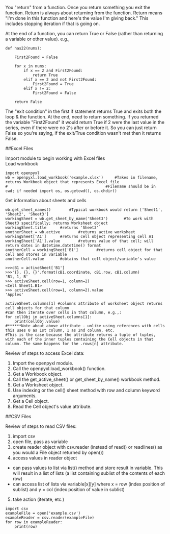 You "return" from a function. Once you return something you exit the function.
Return is always about returning from the function.
Return means "I'm done in this function and here's the value I'm giving back."
This includes stopping iteration if that is going on.

At the end of a function, you can return True or False (rather than returning a variable or other value).
e.g.,
```
def has22(nums):
    
    First2Found = False
    
    for x in nums:
        if x == 2 and First2Found:
            return True
        elif x == 2 and not First2Found:
            First2Found = True
        elif x != 2:
            First2Found = False
    
    return False
```
The "exit condition" in the first if statement returns True and exits both the loop & the function.
At the end, need to return something. If you returned the variable "First2Found" it would return True if 2 were the last value in the series, even if there were no 2's after or before it.
So you can just return False so you're saying, if the exit/True condition wasn't met then it returns False.

##Excel Files

Import module to begin working with Excel files  
Load workbook

```
import openpyxl
wb = openpyxl.load_workbook('example.xlsx')     #Takes in filename, returns Workbook object that represents Excel file
#                                           #Filename should be in cwd; if needed import os, os.getcwd(), os.chdir()
```
Get information about sheets and cells
```
wb.get_sheet_names()        #Typical workbook would return ['Sheet1', 'Sheet2', 'Sheet3']
workingSheet = wb.get_sheet_by_name('Sheet3')       #To work with Sheet3 specifically; returns Worksheet object
workingSheet.title      #returns 'Sheet3'
anotherSheet = wb.active        #returns active worksheet
workingSheet['A1']      #returns cell object representing cell A1
workingSheet['A1'].value        #returns value of that cell; will return dates in datetime.datetime() format
anotherCell = workingSheet['B1']        #returns cell object for that cell and stores in variable
anotherCell.value       #obtains that cell object/variable's value

>>>cB1 = activeSheet['B1']
>>>'{}, {}, {}'.format(cB1.coordinate, cB1.row, cB1.column)
'B1, 1, B'
>>> activeSheet.cell(row=1, column=2)
<Cell Sheet1.B1>
>>> activeSheet.cell(row=1, column=2).value
'Apples'

activeSheet.columns[1] #columns attribute of worksheet object returns cell objects for that column
#can then iterate over cells in that column, e.g.,:
for cellObj in activeSheet.columns[1]:
    print(cellObj.value)
#******Note about above attribute - unlike using references with cells this uses 0 as 1st column, 1 as 2nd column, etc.
#This is the case because the attribute returns a tuple of tuples, with each of the inner tuples containing the Cell objects in that column. The same happens for the .rows[n] attribute.
```
Review of steps to access Excel data:  
1. Import the openpyxl module.  
2. Call the openpyxl.load_workbook() function.  
3. Get a Workbook object.  
4. Call the get_active_sheet() or get_sheet_by_name() workbook method.  
5. Get a Worksheet object.  
6. Use indexing or the cell() sheet method with row and column keyword arguments.  
7. Get a Cell object.  
8. Read the Cell object's value attribute.  

##CSV Files

Review of steps to read CSV files:
1. import csv
2. open file, pass as variable
3. create reader object with csv.reader (instead of read() or readlines() as you would a File object returned by open())
4. access values in reader object
  * can pass values to list via list() method and store result in variable. This will result in a list of lists (a list containing sublist of the contents of each row)
  * can access list of lists via variable[x][y] where x = row (index position of sublist) and y = col (index position of value in sublist)
5. take action (iterate, etc.)

```
import csv
exampleFile = open('example.csv')
exampleReader = csv.reader(exampleFile)
for row in exampleReader:
    print(row)
```



